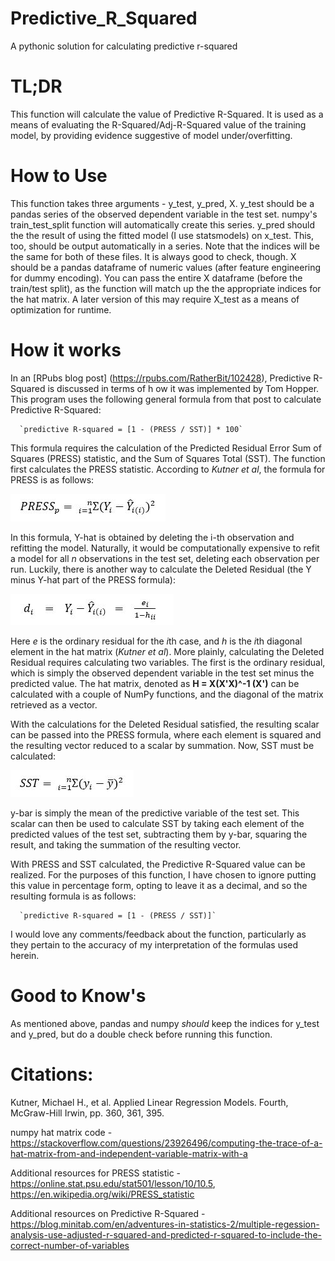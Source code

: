# Predictive_R_Squared
A pythonic solution for calculating predictive r-squared

# TL;DR

This function will calculate the value of Predictive R-Squared. It is used as a means of evaluating the R-Squared/Adj-R-Squared value of the training model, by providing evidence suggestive of model under/overfitting. 


# How to Use

This function takes three arguments - y_test, y_pred, X. y_test should be a pandas series of the observed dependent variable in the test set. numpy's train_test_split function will automatically create this series. y_pred should the the result of using the fitted model (I use statsmodels) on x_test. This, too, should be output automatically in a series. Note that the indices will be the same for both of these files. It is always good to check, though. X should be a pandas dataframe of numeric values (after feature engineering for dummy encoding). You can pass the entire X dataframe (before the train/test split), as the function will match up the the appropriate indices for the hat matrix. A later version of this may require X_test as a means of optimization for runtime.


# How it works

In an [RPubs blog post] (https://rpubs.com/RatherBit/102428), Predictive R-Squared is discussed in terms of h ow it was implemented by Tom Hopper. This program uses the following general formula from that post to calculate Predictive R-Squared:

      `predictive R-squared = [1 - (PRESS / SST)] * 100`

This formula requires the calculation of the Predicted Residual Error Sum of Squares (PRESS) statistic, and the Sum of Squares Total (SST). The function first calculates the PRESS statistic. According to *Kutner et al*, the formula for PRESS is as follows:
  
   ![PRESS](https://raw.githubusercontent.com/Benischeck/images-formulas/main/PRESSformula.JPG)


In this formula, Y-hat is obtained by deleting the i-th observation and refitting the model. Naturally, it would be computationally expensive to refit a model for all *n* observations in the test set, deleting each observation per run. Luckily, there is another way to calculate the Deleted Residual (the Y minus Y-hat part of the PRESS formula):

   ![DeletedResidual](https://raw.githubusercontent.com/Benischeck/images-formulas/main/DeletedResidual.JPG)

Here *e* is the ordinary residual for the *i*th case, and *h* is the *i*th diagonal element in the hat matrix (*Kutner et al*). More plainly, calculating the Deleted Residual requires calculating two variables. The first is the ordinary residual, which is simply the observed dependent variable in the test set minus the predicted value. The hat matrix, denoted as **H = X(X'X)^-1 (X')** can be calculated with a couple of NumPy functions, and the diagonal of the matrix retrieved as a vector. 

With the calculations for the Deleted Residual satisfied, the resulting scalar can be passed into the PRESS formula, where each element is squared and the resulting vector reduced to a scalar by summation. Now, SST must be calculated:

   ![SST](https://raw.githubusercontent.com/Benischeck/images-formulas/main/SST.JPG)

y-bar is simply the mean of the predictive variable of the test set. This scalar can then be used to calculate SST by taking each element of the predicted values of the test set, subtracting them by y-bar, squaring the result, and taking the summation of the resulting vector. 

With PRESS and SST calculated, the Predictive R-Squared value can be realized. For the purposes of this function, I have chosen to ignore putting this value in percentage form, opting to leave it as a decimal, and so the resulting formula is as follows:

      `predictive R-squared = [1 - (PRESS / SST)]`



I would love any comments/feedback about the function, particularly as they pertain to the accuracy of my interpretation of the formulas used herein. 


# Good to Know's

As mentioned above, pandas and numpy *should* keep the indices for y_test and y_pred, but do a double check before running this function.


# Citations:

Kutner, Michael H., et al. Applied Linear Regression Models. Fourth, McGraw-Hill Irwin, pp. 360, 361, 395.

numpy hat matrix code - https://stackoverflow.com/questions/23926496/computing-the-trace-of-a-hat-matrix-from-and-independent-variable-matrix-with-a

Additional resources for PRESS statistic - https://online.stat.psu.edu/stat501/lesson/10/10.5, https://en.wikipedia.org/wiki/PRESS_statistic

Additional resources on Predictive R-Squared - https://blog.minitab.com/en/adventures-in-statistics-2/multiple-regession-analysis-use-adjusted-r-squared-and-predicted-r-squared-to-include-the-correct-number-of-variables


